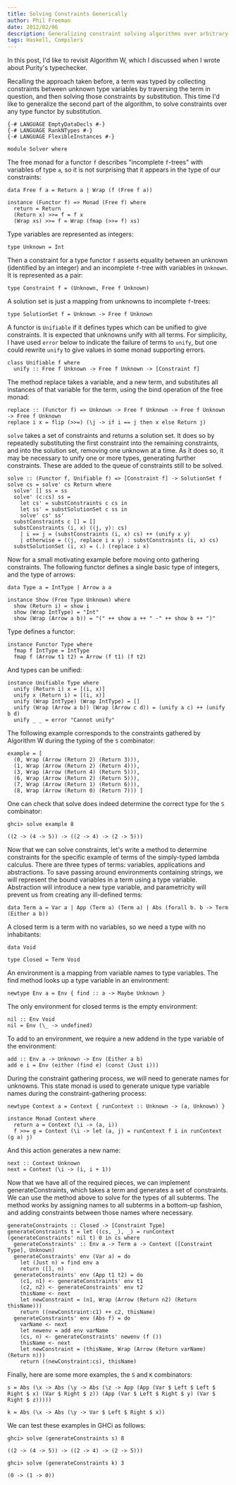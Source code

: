 ```yaml
---
title: Solving Constraints Generically
author: Phil Freeman
date: 2012/02/06
description: Generalizing constraint solving algorithms over arbitrary term algebras.
tags: Haskell, Compilers
---
```


In this post, I\'d like to revisit Algorithm W, which I discussed when I wrote about Purity\'s typechecker.

Recalling the approach taken before, a term was typed by collecting constraints between unknown type variables by traversing the term in question, and then solving those constraints by substitution. This time I\'d like to generalize the second part of the algorithm, to solve constraints over any type functor by substitution.

~~~{.text}
{-# LANGUAGE EmptyDataDecls #-}
{-# LANGUAGE RankNTypes #-}
{-# LANGUAGE FlexibleInstances #-}

module Solver where
~~~

The free monad for a functor `f` describes "incomplete `f`-trees" with variables of type `a`, so it is not surprising that it appears in the type of our constraints:

~~~{.text}
data Free f a = Return a | Wrap (f (Free f a))

instance (Functor f) => Monad (Free f) where
  return = Return
  (Return x) >>= f = f x
  (Wrap xs) >>= f = Wrap (fmap (>>= f) xs)
~~~

Type variables are represented as integers:

~~~{.text}
type Unknown = Int
~~~

Then a constraint for a type functor `f` asserts equality between an unknown (identified by an integer) and an incomplete `f`-tree with variables in `Unknown`. It is represented as a pair:

~~~{.text}
type Constraint f = (Unknown, Free f Unknown)
~~~

A solution set is just a mapping from unknowns to incomplete `f`-trees:

~~~{.text}
type SolutionSet f = Unknown -> Free f Unknown
~~~

A functor is `Unifiable` if it defines types which can be unified to give constraints. It is expected that unknowns unify with all terms. For simplicity, I have used `error` below to indicate the failure of terms to `unify`, but one could rewrite `unify` to give values in some monad supporting errors.

~~~{.text}
class Unifiable f where
  unify :: Free f Unknown -> Free f Unknown -> [Constraint f]
~~~

The method replace takes a variable, and a new term, and substitutes all instances of that variable for the term, using the bind operation of the free monad:

~~~{.text}
replace :: (Functor f) => Unknown -> Free f Unknown -> Free f Unknown -> Free f Unknown
replace i x = flip (>>=) (\j -> if i == j then x else Return j)
~~~

`solve` takes a set of constraints and returns a solution set. It does so by repeatedly substituting the first constraint into the remaining constraints, and into the solution set, removing one unknown at a time. As it does so, it may be necessary to unify one or more types, generating further constraints. These are added to the queue of constraints still to be solved.

~~~{.text}
solve :: (Functor f, Unifiable f) => [Constraint f] -> SolutionSet f
solve cs = solve' cs Return where
  solve' [] ss = ss
  solve' (c:cs) ss =
    let cs' = substConstraints c cs in
    let ss' = substSolutionSet c ss in
    solve' cs' ss'
  substConstraints c [] = []
  substConstraints (i, x) ((j, y): cs)
    | i == j = (substConstraints (i, x) cs) ++ (unify x y)
    | otherwise = ((j, replace i x y) : substConstraints (i, x) cs)
  substSolutionSet (i, x) = (.) (replace i x)
~~~

Now for a small motivating example before moving onto gathering constraints. The following functor defines a single basic type of integers, and the type of arrows:

~~~{.text}
data Type a = IntType | Arrow a a

instance Show (Free Type Unknown) where
  show (Return i) = show i
  show (Wrap IntType) = "Int"
  show (Wrap (Arrow a b)) = "(" ++ show a ++ " -" ++ show b ++ ")"
~~~

Type defines a functor:

~~~{.text}
instance Functor Type where
  fmap f IntType = IntType
  fmap f (Arrow t1 t2) = Arrow (f t1) (f t2)
~~~

And types can be unified:

~~~{.text}
instance Unifiable Type where
  unify (Return i) x = [(i, x)]
  unify x (Return i) = [(i, x)]
  unify (Wrap IntType) (Wrap IntType) = []
  unify (Wrap (Arrow a b)) (Wrap (Arrow c d)) = (unify a c) ++ (unify b d)
  unify _ _ = error "Cannot unify"
~~~

The following example corresponds to the constraints gathered by Algorithm W during the typing of the `S` combinator:

~~~{.text}
example = [
  (0, Wrap (Arrow (Return 2) (Return 3))),
  (1, Wrap (Arrow (Return 2) (Return 4))),
  (3, Wrap (Arrow (Return 4) (Return 5))),
  (6, Wrap (Arrow (Return 2) (Return 5))),
  (7, Wrap (Arrow (Return 1) (Return 6))),
  (8, Wrap (Arrow (Return 0) (Return 7))) ]
~~~

One can check that solve does indeed determine the correct type for the `S` combinator:

~~~{.text}
ghci> solve example 8

((2 -> (4 -> 5)) -> ((2 -> 4) -> (2 -> 5)))
~~~

Now that we can solve constraints, let\'s write a method to determine constraints for the specific example of terms of the simply-typed lambda calculus. There are three types of terms: variables, applications and abstractions. To save passing around environments containing strings, we will represent the bound variables in a term using a type variable. Abstraction will introduce a new type variable, and parametricity will prevent us from creating any ill-defined terms:

~~~{.text}
data Term a = Var a | App (Term a) (Term a) | Abs (forall b. b -> Term (Either a b))
~~~

A closed term is a term with no variables, so we need a type with no inhabitants:

~~~{.text}
data Void

type Closed = Term Void
~~~

An environment is a mapping from variable names to type variables. The find method looks up a type variable in an environment:

~~~{.text}
newtype Env a = Env { find :: a -> Maybe Unknown }
~~~

The only environment for closed terms is the empty environment:

~~~{.text}
nil :: Env Void
nil = Env (\_ -> undefined)
~~~

To add to an environment, we require a new addend in the type variable of the environment:

~~~{.text}
add :: Env a -> Unknown -> Env (Either a b)
add e i = Env (either (find e) (const (Just i)))
~~~

During the constraint gathering process, we will need to generate names for unknowns. This state monad is used to generate unique type variable names during the constraint-gathering process:

~~~{.text}
newtype Context a = Context { runContext :: Unknown -> (a, Unknown) }

instance Monad Context where
  return a = Context (\i -> (a, i))
  f >>= g = Context (\i -> let (a, j) = runContext f i in runContext (g a) j)
~~~

And this action generates a new name:

~~~{.text}
next :: Context Unknown
next = Context (\i -> (i, i + 1))
~~~

Now that we have all of the required pieces, we can implement generateConstraints, which takes a term and generates a set of constraints. We can use the method above to solve for the types of all subterms. The method works by assigning names to all subterms in a bottom-up fashion, and adding constraints between those names where necessary.

~~~{.text}
generateConstraints :: Closed -> [Constraint Type]
generateConstraints t = let ((cs, _), _) = runContext (generateConstraints' nil t) 0 in cs where
  generateConstraints' :: Env a -> Term a -> Context ([Constraint Type], Unknown)
  generateConstraints' env (Var a) = do
    let (Just n) = find env a
    return ([], n)
  generateConstraints' env (App t1 t2) = do
    (c1, n1) <- generateConstraints' env t1
    (c2, n2) <- generateConstraints' env t2
    thisName <- next
    let newConstraint = (n1, Wrap (Arrow (Return n2) (Return thisName)))
    return ((newConstraint:c1) ++ c2, thisName)
  generateConstraints' env (Abs f) = do
    varName <- next
    let newenv = add env varName
    (cs, n) <- generateConstraints' newenv (f ())
    thisName <- next
    let newConstraint = (thisName, Wrap (Arrow (Return varName) (Return n)))
    return ((newConstraint:cs), thisName)
~~~

Finally, here are some more examples, the `S` and `K` combinators:

~~~{.text}
s = Abs (\x -> Abs (\y -> Abs (\z -> App (App (Var $ Left $ Left $ Right $ x) (Var $ Right $ z)) (App (Var $ Left $ Right $ y) (Var $ Right $ z)))))

k = Abs (\x -> Abs (\y -> Var $ Left $ Right $ x))
~~~

We can test these examples in GHCi as follows:

~~~{.text}
ghci> solve (generateConstraints s) 8

((2 -> (4 -> 5)) -> ((2 -> 4) -> (2 -> 5)))

ghci> solve (generateConstraints k) 3

(0 -> (1 -> 0))
~~~
